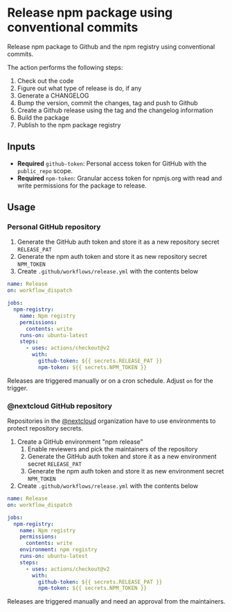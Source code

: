 # Release npm package using conventional commits

Release npm package to Github and the npm registry using conventional commits.

The action performs the following steps:

1) Check out the code
2) Figure out what type of release is do, if any
3) Generate a CHANGELOG
4) Bump the version, commit the changes, tag and push to Github
5) Create a Github release using the tag and the changelog information
6) Build the package
7) Publish to the npm package registry

## Inputs

* **Required** ``github-token``: Personal access token for GitHub with the ``public_repo`` scope.
* **Required** ``npm-token``: Granular access token for npmjs.org with read and write permissions for the package to release.

## Usage

### Personal GitHub repository

1) Generate the GitHub auth token and store it as a new repository secret ``RELEASE_PAT``
2) Generate the npm auth token and store it as new repository secret ``NPM_TOKEN``
3) Create ``.github/workflows/release.yml`` with the contents below

```yaml
name: Release
on: workflow_dispatch

jobs:
  npm-registry:
    name: Npm registry
    permissions:
      contents: write
    runs-on: ubuntu-latest
    steps:
      - uses: actions/checkout@v2
        with:
          github-token: ${{ secrets.RELEASE_PAT }}
          npm-token: ${{ secrets.NPM_TOKEN }}
```

Releases are triggered manually or on a cron schedule. Adjust `on` for the trigger.

### @nextcloud GitHub repository

Repositories in the [@nextcloud](https://github.com/nextcloud) organization have to use environments to protect repository secrets.

1) Create a GitHub environment "npm release"
   1) Enable reviewers and pick the maintainers of the repository
   2) Generate the GitHub auth token and store it as a new environment secret ``RELEASE_PAT``
   3) Generate the npm auth token and store it as new environment secret ``NPM_TOKEN``
2) Create ``.github/workflows/release.yml`` with the contents below

```yaml
name: Release
on: workflow_dispatch

jobs:
  npm-registry:
    name: Npm registry
    permissions:
      contents: write
    environment: npm registry
    runs-on: ubuntu-latest
    steps:
      - uses: actions/checkout@v2
        with:
          github-token: ${{ secrets.RELEASE_PAT }}
          npm-token: ${{ secrets.NPM_TOKEN }}
```

Releases are triggered manually and need an approval from the maintainers.
